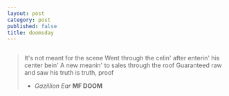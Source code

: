 ```yaml
---
layout: post
category: post
published: false
title: doomsday
---
```

![]()
<!--more-->
<span></span>

>It's not meant for the scene
>Went through the celin' after enterin' his center bein'
>A new meanin' to sales through the roof
>Guaranteed raw and saw his truth is truth, proof
>  - *Gazillion Ear* **MF DOOM**